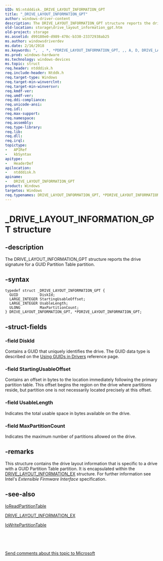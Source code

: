 ```yaml
---
UID: NS:ntdddisk._DRIVE_LAYOUT_INFORMATION_GPT
title: "_DRIVE_LAYOUT_INFORMATION_GPT"
author: windows-driver-content
description: The DRIVE_LAYOUT_INFORMATION_GPT structure reports the drive signature for a GUID Partition Table partition.
old-location: storage\drive_layout_information_gpt.htm
old-project: storage
ms.assetid: d99180e0-d989-470c-b330-23372938ab25
ms.author: windowsdriverdev
ms.date: 2/16/2018
ms.keywords: ",  , *, *PDRIVE_LAYOUT_INFORMATION_GPT, ,, A, D, DRIVE_LAYOUT_INFORMATION_GPT, DRIVE_LAYOUT_INFORMATION_GPT structure [Storage Devices], E, F, G, I, L, M, N, O, P, PDRIVE_LAYOUT_INFORMATION_GPT, PDRIVE_LAYOUT_INFORMATION_GPT structure pointer [Storage Devices], R, T, U, V, Y, _, _DRIVE_LAYOUT_INFORMATION_GPT, ntdddisk/DRIVE_LAYOUT_INFORMATION_GPT, ntdddisk/PDRIVE_LAYOUT_INFORMATION_GPT, storage.drive_layout_information_gpt, structs-disk_eca2e047-5de8-4960-9066-28eb0dfedb95.xml"
ms.prod: windows-hardware
ms.technology: windows-devices
ms.topic: struct
req.header: ntdddisk.h
req.include-header: Ntddk.h
req.target-type: Windows
req.target-min-winverclnt: 
req.target-min-winversvr: 
req.kmdf-ver: 
req.umdf-ver: 
req.ddi-compliance: 
req.unicode-ansi: 
req.idl: 
req.max-support: 
req.namespace: 
req.assembly: 
req.type-library: 
req.lib: 
req.dll: 
req.irql: 
topictype:
-	APIRef
-	kbSyntax
apitype:
-	HeaderDef
apilocation:
-	ntdddisk.h
apiname:
-	DRIVE_LAYOUT_INFORMATION_GPT
product: Windows
targetos: Windows
req.typenames: DRIVE_LAYOUT_INFORMATION_GPT, *PDRIVE_LAYOUT_INFORMATION_GPT
---
```


# _DRIVE_LAYOUT_INFORMATION_GPT structure


## -description


The DRIVE_LAYOUT_INFORMATION_GPT structure reports the drive signature for a GUID Partition Table partition. 


## -syntax


````
typedef struct _DRIVE_LAYOUT_INFORMATION_GPT {
  GUID          DiskId;
  LARGE_INTEGER StartingUsableOffset;
  LARGE_INTEGER UsableLength;
  ULONG         MaxPartitionCount;
} DRIVE_LAYOUT_INFORMATION_GPT, *PDRIVE_LAYOUT_INFORMATION_GPT;
````


## -struct-fields




### -field DiskId

Contains a GUID that uniquely identifies the drive. The GUID data type is described on the <a href="https://msdn.microsoft.com/library/windows/hardware/ff565392">Using GUIDs in Drivers</a> reference page. 


### -field StartingUsableOffset

Contains an offset in bytes to the location immediately following the primary partition table. This offset begins the region on the drive where partitions reside, but partition one is not necessarily located precisely at this offset.


### -field UsableLength

Indicates the total usable space in bytes available on the drive.


### -field MaxPartitionCount

Indicates the maximum number of partitions allowed on the drive.


## -remarks



This structure contains the drive layout information that is specific to a drive with a GUID Partition Table partition. It is encapsulated within the <a href="..\ntdddisk\ns-ntdddisk-_drive_layout_information_ex.md">DRIVE_LAYOUT_INFORMATION_EX</a> structure. For further information see Intel's <i>Extensible Firmware Interface</i> specification.




## -see-also

<a href="..\ntddk\nf-ntddk-ioreadpartitiontable.md">IoReadPartitionTable</a>



<a href="..\ntdddisk\ns-ntdddisk-_drive_layout_information_ex.md">DRIVE_LAYOUT_INFORMATION_EX</a>



<a href="..\ntddk\nf-ntddk-iowritepartitiontable.md">IoWritePartitionTable</a>



 

 

<a href="mailto:wsddocfb@microsoft.com?subject=Documentation%20feedback [storage\storage]:%20DRIVE_LAYOUT_INFORMATION_GPT structure%20 RELEASE:%20(2/16/2018)&amp;body=%0A%0APRIVACY STATEMENT%0A%0AWe use your feedback to improve the documentation. We don't use your email address for any other purpose, and we'll remove your email address from our system after the issue that you're reporting is fixed. While we're working to fix this issue, we might send you an email message to ask for more info. Later, we might also send you an email message to let you know that we've addressed your feedback.%0A%0AFor more info about Microsoft's privacy policy, see http://privacy.microsoft.com/en-us/default.aspx." title="Send comments about this topic to Microsoft">Send comments about this topic to Microsoft</a>

